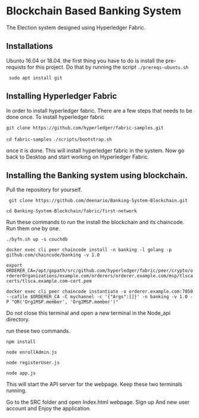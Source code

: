 
# Blockchain Based Banking System

The Election system designed using Hyperledger Fabric. 

## Installations
Ubuntu 16.04 or 18.04.
the first thing you have to do is install the pre-requists for this project. Do that by running the script
```./prereqs-ubuntu.sh```

``` sudo apt install git```

## Installing Hyperledger Fabric
In order to install hyperledger fabric. There are a few steps that needs to be done once.
To install hyperledger fabric

```git clone https://github.com/hyperledger/fabric-samples.git```

``` cd fabric-samples ```
``` ./scripts/bootstrap.sh ``` 

once it is done. This will install hyperledger fabric in the system. Now go back to Desktop and start working on Hyperledger Fabric.

## Installing the Banking system using blockchain.

Pull the repository for yourself.

``` git clone https://github.com/deenario/Banking-System-Blockchain.git```

``` cd Banking-System-Blockchain/fabric/first-network ```

Run these commands to run the install the blockchain and its chaincode. Run them one by one.

```./byfn.sh up -s couchdb```

```docker exec cli peer chaincode install -n banking -l golang -p github.com/chaincode/banking -v 1.0```

```export ORDERER_CA=/opt/gopath/src/github.com/hyperledger/fabric/peer/crypto/ordererOrganizations/example.com/orderers/orderer.example.com/msp/tlscacerts/tlsca.example.com-cert.pem```

```docker exec cli peer chaincode instantiate -o orderer.example.com:7050 --cafile $ORDERER_CA -C mychannel -c '{"Args":[]}' -n banking -v 1.0 -P "OR('Org1MSP.member', 'Org2MSP.member')"```

Do not close this terminal and open a new terminal in the Node_api directory.

run these two commands.

``` npm install ```

``` node enrollAdmin.js ```

``` node registerUser.js ```

``` node app.js ```

This will start the API server for the webpage. Keep these two terminals running. 

Go to the SRC folder and open Index.html webpage. Sign up And new user account and Enjoy the application.
